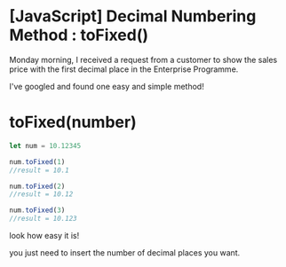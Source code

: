 # [JavaScript] Decimal Numbering Method : toFixed()

Monday morning, I received a request from a customer to show the sales price with the first decimal place in the Enterprise Programme.

I've googled and found one easy and simple method!

# toFixed(number)

```javascript
let num = 10.12345

num.toFixed(1) 
//result = 10.1

num.toFixed(2)
//result = 10.12

num.toFixed(3)
//result = 10.123
```

look how easy it is!

you just need to insert the number of decimal places you want.